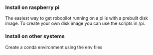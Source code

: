 ### Install on raspberry pi
The easiest way to get robopilot running on a pi is with 
a prebuilt disk image. To create your own disk
image you can use the scripts in /pi.


### Install on other systems
Create a conda environment using the env files


